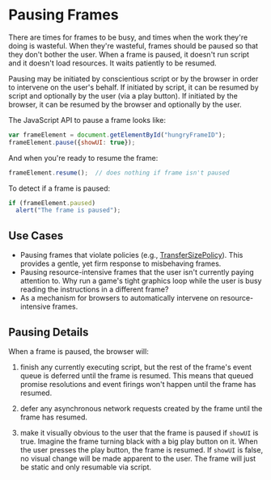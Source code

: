 # Pausing Frames

There are times for frames to be busy, and times when the work they're doing is wasteful. When they're wasteful, frames should be paused so that they don't bother the user. When a frame is paused, it doesn't run script and it doesn't load resources. It waits patiently to be resumed. 

Pausing may be initiated by conscientious script or by the browser in order to intervene on the user's behalf. If initiated by script, it can be resumed by script and optionally by the user (via a play button). If initiated by the browser, it can be resumed by the browser and optionally by the user.

The JavaScript API to pause a frame looks like:

```javascript
var frameElement = document.getElementById("hungryFrameID");
frameElement.pause({showUI: true});
```

And when you're ready to resume the frame:
```javascript
frameElement.resume();  // does nothing if frame isn't paused
```

To detect if a frame is paused:
```javascript
if (frameElement.paused) 
  alert("The frame is paused");
```

## Use Cases
* Pausing frames that violate policies (e.g., [TransferSizePolicy](https://github.com/WICG/transfer-size)). This provides a gentle, yet firm response to misbehaving frames.
* Pausing resource-intensive frames that the user isn't currently paying attention to. Why run a game's tight graphics loop while the user is busy reading the instructions in a different frame?
* As a mechanism for browsers to automatically intervene on resource-intensive frames.


## Pausing Details
When a frame is paused, the browser will:

1. finish any currently executing script, but the rest of the frame's event queue is deferred until the frame is resumed. This means that queued promise resolutions and event firings won't happen until the frame has resumed.

2. defer any asynchronous network requests created by the frame until the frame has resumed.

3. make it visually obvious to the user that the frame is paused if `showUI` is true. Imagine the frame turning black with a big play button on it. When the user presses the play button, the frame is resumed. If `showUI` is false, no visual change will be made apparent to the user. The frame will just be static and only resumable via script.


